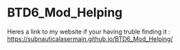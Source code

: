 # BTD6_Mod_Helping
Heres a link to my website if your having truble finding it : https://subnauticalasermain.github.io/BTD6_Mod_Helping/
